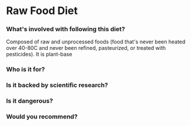 # Raw Food Diet
### What's involved with following this diet? 
Composed of raw and unprocessed foods (food that's never been heated over 40-80C and never been refined, pasteurized, or treated with pesticides). 
It is plant-base
### Who is it for? 

### Is it backed by scientific research? 

### Is it dangerous? 

### Would you recommend? 
